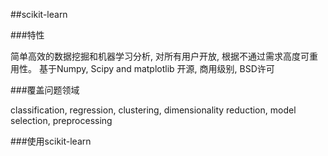 
##scikit-learn

###特性

简单高效的数据挖掘和机器学习分析, 对所有用户开放, 根据不通过需求高度可重用性。
基于Numpy, Scipy and matplotlib
开源, 商用级别, BSD许可

###覆盖问题领域

classification, regression, clustering, dimensionality reduction, model selection, preprocessing

###使用scikit-learn



